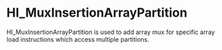 # HI_MuxInsertionArrayPartition

HI_MuxInsertionArrayPartition is used to add array mux for specific array load instructions which access multiple partitions.